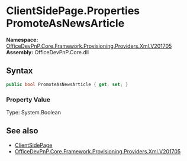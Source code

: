 # ClientSidePage.Properties PromoteAsNewsArticle
  

**Namespace:** [OfficeDevPnP.Core.Framework.Provisioning.Providers.Xml.V201705](OfficeDevPnP.Core.Framework.Provisioning.Providers.Xml.V201705.md)  
**Assembly:** OfficeDevPnP.Core.dll  
## Syntax
```C#
public bool PromoteAsNewsArticle { get; set; }
```

### Property Value
Type: System.Boolean  

## See also
- [ClientSidePage](OfficeDevPnP.Core.Framework.Provisioning.Providers.Xml.V201705.ClientSidePage.md) 
- [OfficeDevPnP.Core.Framework.Provisioning.Providers.Xml.V201705](OfficeDevPnP.Core.Framework.Provisioning.Providers.Xml.V201705.md) 
